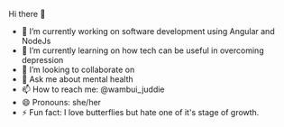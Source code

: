  Hi there 👋
 


- 🔭 I’m currently working on software development using Angular and NodeJs
- 🌱 I’m currently learning on how tech can be useful in overcoming depression
- 👯 I’m looking to collaborate on 
- 💬 Ask me about mental health
- 📫 How to reach me: @wambui_juddie
- 😄 Pronouns: she/her
- ⚡ Fun fact: I love butterflies but hate one of it's stage of growth.

